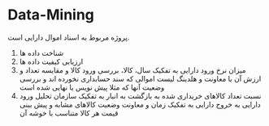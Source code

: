 # Data-Mining

پروژه مربوط به اسناد اموال دارایی است.
1. شناخت داده ها
2. ارزیابی کیفیت داده ها
3. میزان نرخ ورود دارایی به تفکیک سال، کالا،
  بررسی ورود کالا و مقایسه تعداد و ارزش آن با معاونت و هلدینگ
  لیست اموالی که سند حسابداری نخورده اند و بررسی وضعیت آنها که مثلا پیش نویس یا نهایی شده است 
 4. نسبت تعداد کالاهای خریداری شده به بازگشت به انبار به تفکیک سازمان
  تحلیل ورود دارایی به خروج دارایی به تفکیک زمان و معاونت
  وضعیت کالاهای مشابه و پیش بینی قیمت هر کالا متناسب با خوشه آن
